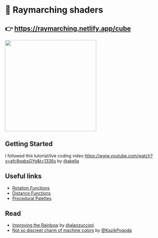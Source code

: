 # 👾 Raymarching shaders

## 👉 https://raymarching.netlify.app/cube

<img src="https://raw.githubusercontent.com/gsimone/r3f-raymarching/master/screenshot.png" width="300" />


## Getting Started

I followed this tutorial/live coding video https://www.youtube.com/watch?v=afc8qabsGYg&t=1336s by [@akella](https://twitter.com/akella) 

## Useful links 

- [Rotation Functions](https://gist.github.com/yiwenl/3f804e80d0930e34a0b33359259b556c)
- [Distance Functions](https://www.iquilezles.org/www/articles/distfunctions/distfunctions.htm)
- [Procedural Palettes](https://iquilezles.org/www/articles/palettes/palettes.htm)


## Read

- [Improving the Rainbow](https://www.alanzucconi.com/2017/07/15/improving-the-rainbow/) by [@alanzucconi](https://twitter.com/AlanZucconi)
- [Not so discreet charm of machine colors](https://medium.com/@kazikpogoda/not-so-discreet-charm-of-machine-colors-1390d4dba3db) by [@KazikPogoda](https://twitter.com/KazikPogoda)
